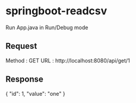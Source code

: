 # springboot-readcsv

Run App.java in Run/Debug mode

Request
-------
Method : GET 
URL : http://localhost:8080/api/get/1

Response
--------
{
    "id": 1,
    "value": "one"
}
